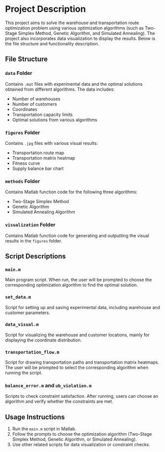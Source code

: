 # Project Description

This project aims to solve the warehouse and transportation route optimization problem using various optimization algorithms (such as Two-Stage Simplex Method, Genetic Algorithm, and Simulated Annealing). The project also incorporates data visualization to display the results. Below is the file structure and functionality description.

## File Structure

### `data` Folder
Contains `.mat` files with experimental data and the optimal solutions obtained from different algorithms. The data includes:
- Number of warehouses
- Number of customers
- Coordinates
- Transportation capacity limits
- Optimal solutions from various algorithms

### `figures` Folder
Contains `.jpg` files with various visual results:
- Transportation route map
- Transportation matrix heatmap
- Fitness curve
- Supply balance bar chart

### `methods` Folder
Contains Matlab function code for the following three algorithms:
- Two-Stage Simplex Method
- Genetic Algorithm
- Simulated Annealing Algorithm

### `visualization` Folder
Contains Matlab function code for generating and outputting the visual results in the `figures` folder.

## Script Descriptions

### `main.m`
Main program script. When run, the user will be prompted to choose the corresponding optimization algorithm to find the optimal solution.

### `set_data.m`
Script for setting up and saving experimental data, including warehouse and customer parameters.

### `data_visual.m`
Script for visualizing the warehouse and customer locations, mainly for displaying the coordinate distribution.

### `transportation_flow.m`
Script for drawing transportation paths and transportation matrix heatmaps. The user will be prompted to select the corresponding algorithm when running the script.

### `balance_error.m` and `ub_violation.m`
Scripts to check constraint satisfaction. After running, users can choose an algorithm and verify whether the constraints are met.

## Usage Instructions

1. Run the `main.m` script in Matlab.
2. Follow the prompts to choose the optimization algorithm (Two-Stage Simplex Method, Genetic Algorithm, or Simulated Annealing).
3. Use other related scripts for data visualization or constraint checks.
